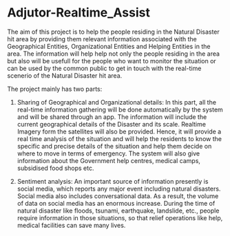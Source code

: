 # Adjutor-Realtime_Assist

The aim of this project is to help the people residing in the Natural Disaster hit area by providing them relevant information associated with the Geographical Entities, Organizational Entities and Helping Entities in the area. The information will help help not only the people residing in the area but also will be usefull for the people who want to monitor the situation or can be used by the common public to get in touch with the real-time scenerio of the Natural Disaster hit area.

The project mainly has two parts:

1. Sharing of Geographical and Organizational details:
	In this part, all the real-time information gathering will be done automatically by the system and will be shared through an app. The information will include the current geographical details of the Disaster and its scale. Realtime Imagery form the satellites will also be provided. Hence, it will provide a real time analysis of the situation and will help the residents to know the specific and precise details of the situation and help them decide on where to move in terms of emergency. The system will also give information about the Government help centres, medical camps, subsidised food shops etc.

2. Sentiment analysis:
	An important source of information presently is social media, which reports any major event including natural disasters. Social media also includes conversational data. As a result, the volume of data on social media has an enormous increase. During the time of natural disaster like floods, tsunami, earthquake, landslide, etc., people require information in those situations, so that relief operations like help, medical facilities can save many lives.
